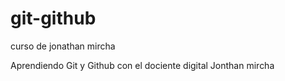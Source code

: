 # git-github
 curso de jonathan mircha

 Aprendiendo Git y Github con el dociente digital Jonthan mircha

